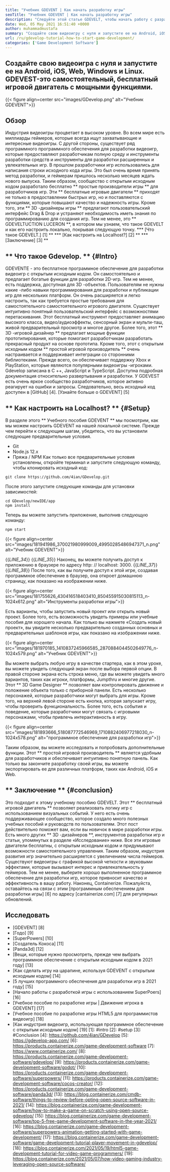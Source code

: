 ```yaml
---
title: "Учебник GDEVENT | Как начать разработку игры" 
seoTitle: "Учебник GDEVENT | Как начать разработку игры" 
description: "Следуйте этой статье GDEVELT, чтобы начать работу с разработкой видеоигр. GDEVEST самостоятельно самостоятельно и не требует навыков программирования, чтобы начать с него." 
date: Wed, 05 May 2021 16:51:40 +0000
author: muhammadmustafa
summary: "Создайте свою видеоигру с нуля и запустите ее на Android, iOS, Web, Windows и Linux. GDEVEST-это самостоятельный, бесплатный игровой двигатель с мощными функциями." 
url: /ru/gdevelop-tutorial-how-to-start-game-development/
categories: ['Game Development Software']
---
```


## Создайте свою видеоигра с нуля и запустите ее на Android, iOS, Web, Windows и Linux. GDEVEST-это самостоятельный, бесплатный игровой двигатель с мощными функциями.

{{< figure align=center src="images/GDevelop.png" alt="Учебник GDEVENT">}}


## Обзор
Индустрия видеоигры процветает в высоком уровне. Во всем мире есть миллиарды геймеров, которые всегда ищут захватывающие и интересные видеоигры. С другой стороны, существует ряд программного программного обеспечения для разработки видеоигр, которые предоставляют разработчикам полную среду и инструменты разработки средств и инструменты для разработки расширенных и увлекательных игр. В прошлом разработчики игр использовались для написания строки исходного кода игры. Это был очень время принять метод разработки, и геймерам пришлось несколько месяцев ждать нового выпуска. Таким образом, сообщество с открытым исходным кодом разработало бесплатно ** простые производители игры ** для разработчиков игр.
Эти ** бесплатные игровые двигатели ** приходят не только в предоставлении быстрых игр, но и поставляются с функциями, которые повышают качество и надежность игры. Кроме того, эти ** 3D -дизайнеры игры ** предлагают пользовательский интерфейс Drag & Drop и устраняют необходимость иметь знания по программированию для создания игр. Тем не менее, это ** GDEVELTUCTION LUCERON **, в котором мы узнаем, что такое GDEVELT и как его настроить локально, покрывая следующую точку.
  *** [Что такое GDEVELT.] [1] **
  *** [Как настроить на Localhost?] [2] **
  *** [Заключение] [3] **

## ** Что такое Gdevelop. ** {#Intro}
GDEVENTE - это бесплатное программное обеспечение для разработки видеоигр с открытым исходным кодом. Он самостоятельно и предлагает богатые функции для разработки 2D-игр. Тем не менее, есть поддержка, доступная для 3D -объектов. Пользователям не нужны какие -либо навыки программирования для разработки и публикации игр для нескольких платформ. Он очень расширяется и легко настроить, так как требуется простые требования для самостоятельного самостоятельного игрового двигателя. Существует интуитивно понятный пользовательский интерфейс с возможностями перетаскивания. Этот бесплатный инструмент предоставляет анимацию высокого класса, видео/аудиоэффекты, сенсорный экран и мульти-таш, живой предварительный просмотр и многое другое. Более того, этот ** 3D -игровой дизайнер ** предлагает мощные функции прототипирования, которые помогают разработчикам разработать прекрасный продукт на основе прототипа.
Кроме того, этот с открытым исходным кодом ** простой игровой производитель ** очень настраивается и поддерживает интеграции со сторонними библиотеками. Прежде всего, он обеспечивает поддержку Xbox и PlayStation, которые являются популярными видеоигры -игроками. Gdevelop записана в C ++, JavaScript и TypeScript. Доступна подробная документация относительно развертывания и разработки. У GDEVEST есть очень яркое сообщество разработчиков, которое активно реагирует на ошибки и запросы. Следовательно, весь исходный код доступен в [GitHub] [4].
[Узнайте больше о GDEVENT] [5]

## ** Как настроить на Localhost? ** {#Setup}
В разделе этого ** Учебного пособия GDEVENT ** мы посмотрим, как мы можем настроить GDEVENT на нашей локальной системе. Прежде чем перейти к следующим шагам, убедитесь, что вы установили следующие предварительные условия.
  * Git
  * Node.js 12.x
  * Пряжа / NPM
Как только все предварительные условия установлены, откройте терминал и запустите следующую команду, чтобы клонировать исходный код:
```
git clone https://github.com/4ian/GDevelop.git
```
После этого запустите следующие команды для установки зависимостей:
```
cd GDevelop/newIDE/app
npm install
```
Теперь вы можете запустить приложение, выполнив следующую команду:
```
npm start
```

{{< figure align=center src="images/181941986_370021980999009_49950285486947371_n.png" alt="Учебник GDEVENT">}}

{{_LINE_34_}}
{{_LINE_35_}}
    Наконец, вы можете получить доступ к приложению в браузере по адресу http: // localhost: 3000.
{{_LINE_37_}}
{{_LINE_38_}}
После того, как вы получите доступ к этой игре, создавая программное обеспечение в браузер, она откроет домашнюю страницу, как показано на изображении ниже.

{{< figure align=center src="images/181755626_430416518403410_850455915030815113_n-1024x612.png" alt="Инструменты разработки игры">}}

Есть варианты, чтобы запустить новый проект или открыть новый проект. Более того, есть возможность увидеть примеры или учебные пособия для хорошего начала.
Как только вы нажмете «Создать новый проект», вы увидите несколько предварительно созданных основных и предварительных шаблонов игры, как показано на изображении ниже.

{{< figure align=center src="images/181970185_1410837245966585_2870884044502649776_n-1024x579.png" alt="Учебник GDEVENT">}}

Вы можете выбрать любую игру в качестве стартера, как в этом уроке, вы можете увидеть следующий экран после выбора первой опции. В правой стороне экрана есть строка меню, где вы можете увидеть много вариантов, таких как игроки, платформы, Jumpthru и многие другие. Этот ** 3D Game Designer ** позволяет вам контролировать движение и положение объекта только с приборной панели. Есть несколько персонажей, которые разработчики могут выбрать для игры. Кроме того, на верхней левой стороне есть кнопка, которая запускает игру, чтобы проверить функциональность. Более того, есть события и поведение, которые разработчики могут связать с игровыми персонажами, чтобы привлечь интерактивность в игру.

{{< figure align=center src="images/181893666_518087772546969_1710882406977218030_n-1024x578.png" alt="программное обеспечение для разработки игр">}}

Таким образом, вы можете исследовать и попробовать дополнительные функции. Этот ** простой игровой производитель ** является удобным для разработчиков и обеспечивает интуитивно понятную панель. Как только вы закончите разработку своей игры, вы можете экспортировать ее для различных платформ, таких как Android, iOS и Web.

## ** Заключение ** {#conclusion}
Это подходит к этому учебному пособию GDEVELT. Этот ** бесплатный игровой двигатель ** позволяет реализовать логику игр с использованием визуальных событий. У него есть очень поддерживающее сообщество, которое создало много полезных учебных пособий и руководств по пользователям. Этот пост действительно поможет вам, если вы новичок в мире разработки игры. Есть много других ** 3D -дизайнеров **, инструментов разработки игр и статьи, упомянутых в разделе «Исследование» ниже. Все эти игровые двигатели бесплатны, с открытым исходным кодом и придумывают возможности самостоятельного управления. Таким образом, индустрия развития игр значительно расширяется с увеличением числа геймеров. Существуют видеоигры с графикой высокой четкости и звуковыми эффектами, которые вызывают интерес и привлекательность у геймеров. Тем не менее, выберите хорошо выполненное программное обеспечение для разработки игр, которое привносит качество и эффективность в вашу работу.
Наконец, Containerize. Пожалуйста, оставайтесь на связи с этим [программным обеспечением для разработки игры] [6] по адресу [cantainerize.com] [7] для регулярных обновлений.

## Исследовать
  * [GDEVENT] [8]
  * [Годо] [9]
  * [SuperPowers] [10]
  * [Создатель Кокоса] [11]
  * [Panda3d] [12]
  * [Вещи, которые нужно просмотреть, прежде чем выбрать программное обеспечение с открытым исходным кодом в 2021 году] [13]
  * [Как сделать игру на царапине, используя GDEVENT с открытым исходным кодом] [14]
  * [5 лучших программного обеспечения для разработки игр в 2021 году] [15]
  * [Начало работы с разработкой игры с использованием SuperPoers] [16]
  * [Учебное пособие по разработке игры | Движение игрока в GDEVENT] [17]
  * [Учебное пособие по разработке игры HTML5 для программистов видеоигр] [18]
  * [Как индустрия видеоигр, использующая программное обеспечение с открытым исходным кодом] [19]
[1]: #intro
[2]: #setup
[3]: #Conclusion
[4]: https://github.com/4ian/GDevelop
[5]: https://gdevelop-app.com/
[6]: https://products.containerize.com/game-development-software
[7]: https://www.containerize.com/
[8]: https://products.containerize.com/game-development-software/gdevelop/
[9]: https://products.containerize.com/game-development-software/godot/
[10]: https://products.containerize.com/game-development-software/superpowers/
[11]: https://products.containerize.com/game-development-software/cocos-creator/
[12]: https://products.containerize.com/game-development-software/panda3d/
[13]: https://blog.containerize.com/cmdb-software/things-to-review-before-opting-open-source-software-in-2021/
[14]: https://blog.containerize.com/game-development-software/how-to-make-a-game-on-scratch-using-open-source-gdevelop/
[15]: https://blog.containerize.com/game-development-software/top-5-free-game-development-software-in-the-year-2021/
[16]: https://blog.containerize.com/game-development-software/superpowers-animation-getting-started-with-game-development/
[17]: https://blog.containerize.com/game-development-software/game-development-tutorial-player-movement-in-gdevelop/
[18]: https://blog.containerize.com/2021/05/19/html5-game-development-tutorial-for-video-game-programmers/
[19]: https://blog.containerize.com/2021/05/07/how-video-gaming-industry-leveraging-open-source-software/
